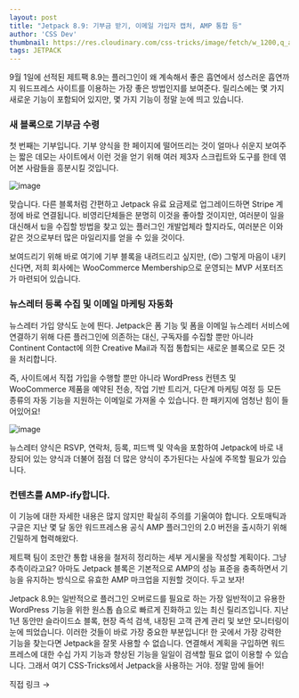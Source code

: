 ```yaml
---
layout: post
title: "Jetpack 8.9: 기부금 받기, 이메일 가입자 캡처, AMP 통합 등"
author: 'CSS Dev'
thumbnail: https://res.cloudinary.com/css-tricks/image/fetch/w_1200,q_auto,f_auto/https://css-tricks.com/wp-content/uploads/2020/09/jetpack-chat.png
tags: JETPACK
---
```



9월 1일에 선적된 제트팩 8.9는 플러그인이 왜 계속해서 좋은 흡연에서 성스러운 흡연까지 워드프레스 사이트를 이용하는 가장 좋은 방법인지를 보여준다. 릴리스에는 몇 가지 새로운 기능이 포함되어 있지만, 몇 가지 기능이 정말 눈에 띄고 있습니다.

### 새 블록으로 기부금 수령

첫 번째는 기부입니다. 기부 양식을 한 페이지에 떨어뜨리는 것이 얼마나 쉬운지 보여주는 짧은 데모는 사이트에서 이런 것을 얻기 위해 여러 제3자 스크립트와 도구를 한데 엮어본 사람들을 흥분시킬 것입니다.

![image](https://i1.wp.com/css-tricks.com/wp-content/uploads/2020/09/donations-block.gif?resize=1135%2C944&ssl=1)

맞습니다. 다른 블록처럼 간편하고 Jetpack 유료 요금제로 업그레이드하면 Stripe 계정에 바로 연결됩니다. 비영리단체들은 분명히 이것을 좋아할 것이지만, 여러분이 일을 대신해서 `팁`을 수집할 방법을 찾고 있는 플러그인 개발업체라 할지라도, 여러분은 이와 같은 것으로부터 많은 마일리지를 얻을 수 있을 것이다.

보여드리기 위해 바로 여기에 기부 블록을 내려드리고 싶지만, (😍) 그렇게 마음이 내키신다면, 저희 회사에는 WooCommerce Membership으로 운영되는 MVP 서포터즈가 마련되어 있습니다.

### 뉴스레터 등록 수집 및 이메일 마케팅 자동화

뉴스레터 가입 양식도 눈에 띈다. Jetpack은 폼 기능 및 폼을 이메일 뉴스레터 서비스에 연결하기 위해 다른 플러그인에 의존하는 대신, 구독자를 수집할 뿐만 아니라 Continent Contact에 의한 Creative Mail과 직접 통합되는 새로운 블록으로 모든 것을 처리합니다.

즉, 사이트에서 직접 가입을 수행할 뿐만 아니라 WordPress 컨텐츠 및 WooCommerce 제품을 예약된 전송, 작업 기반 트리거, 다단계 마케팅 여정 등 모든 종류의 자동 기능을 지원하는 이메일로 가져올 수 있습니다. 한 패키지에 엄청난 힘이 들어있어요!

![image](https://i2.wp.com/css-tricks.com/wp-content/uploads/2020/09/newsletter-sign-up-form.png?resize=1614%2C684&ssl=1)

뉴스레터 양식은 RSVP, 연락처, 등록, 피드백 및 약속을 포함하여 Jetpack에 바로 내장되어 있는 양식과 더불어 점점 더 많은 양식이 추가된다는 사실에 주목할 필요가 있습니다.

### 컨텐츠를 AMP-ify합니다.

이 기능에 대한 자세한 내용은 많지 않지만 확실히 주의를 기울여야 합니다. 오토매틱과 구글은 지난 몇 달 동안 워드프레스용 공식 AMP 플러그인의 2.0 버전을 출시하기 위해 긴밀하게 협력해왔다.

제트팩 팀이 조만간 통합 내용을 철저히 정리하는 세부 게시물을 작성할 계획이다. 그냥 추측이라고요? 아마도 Jetpack 블록은 기본적으로 AMP의 성능 표준을 충족하면서 기능을 유지하는 방식으로 유효한 AMP 마크업을 지원할 것이다. 두고 보자!

Jetpack 8.9는 일반적으로 플러그인 오버로드를 필요로 하는 가장 일반적이고 유용한 WordPress 기능을 위한 원스톱 숍으로 빠르게 진화하고 있는 최신 릴리즈입니다. 지난 1년 동안만 슬라이드쇼 블록, 현장 즉석 검색, 내장된 고객 관계 관리 및 보안 모니터링이 눈에 띄었습니다. 이러한 것들이 바로 가장 중요한 부분입니다! 한 곳에서 가장 강력한 기능을 찾는다면 Jetpack을 잘못 사용할 수 없습니다. 연결해서 계획을 구입하면 워드프레스에 대한 수십 가지 기능과 향상된 기능을 일일이 검색할 필요 없이 이용할 수 있습니다. 그래서 여기 CSS-Tricks에서 Jetpack을 사용하는 거야. 정말 맘에 들어!

직접 링크 →